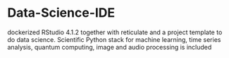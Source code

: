 # Data-Science-IDE
dockerized RStudio 4.1.2 together with reticulate and a project template to do data science. Scientific Python stack for machine learning, time series analysis, quantum computing, image and audio processing is included
